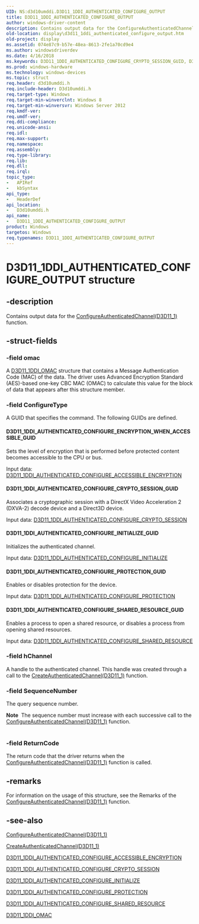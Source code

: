 ```yaml
---
UID: NS:d3d10umddi.D3D11_1DDI_AUTHENTICATED_CONFIGURE_OUTPUT
title: D3D11_1DDI_AUTHENTICATED_CONFIGURE_OUTPUT
author: windows-driver-content
description: Contains output data for the ConfigureAuthenticatedChannel(D3D11_1) function.
old-location: display\d3d11_1ddi_authenticated_configure_output.htm
old-project: display
ms.assetid: 074e87c9-b57e-48ea-8613-2fe1a70cd9e4
ms.author: windowsdriverdev
ms.date: 4/16/2018
ms.keywords: D3D11_1DDI_AUTHENTICATED_CONFIGURE_CRYPTO_SESSION_GUID, D3D11_1DDI_AUTHENTICATED_CONFIGURE_ENCRYPTION_WHEN_ACCESSIBLE_GUID, D3D11_1DDI_AUTHENTICATED_CONFIGURE_INITIALIZE_GUID, D3D11_1DDI_AUTHENTICATED_CONFIGURE_OUTPUT, D3D11_1DDI_AUTHENTICATED_CONFIGURE_OUTPUT structure [Display Devices], D3D11_1DDI_AUTHENTICATED_CONFIGURE_PROTECTION_GUID, D3D11_1DDI_AUTHENTICATED_CONFIGURE_SHARED_RESOURCE_GUID, d3d10umddi/D3D11_1DDI_AUTHENTICATED_CONFIGURE_OUTPUT, display.d3d11_1ddi_authenticated_configure_output
ms.prod: windows-hardware
ms.technology: windows-devices
ms.topic: struct
req.header: d3d10umddi.h
req.include-header: D3d10umddi.h
req.target-type: Windows
req.target-min-winverclnt: Windows 8
req.target-min-winversvr: Windows Server 2012
req.kmdf-ver: 
req.umdf-ver: 
req.ddi-compliance: 
req.unicode-ansi: 
req.idl: 
req.max-support: 
req.namespace: 
req.assembly: 
req.type-library: 
req.lib: 
req.dll: 
req.irql: 
topic_type:
-	APIRef
-	kbSyntax
api_type:
-	HeaderDef
api_location:
-	D3d10umddi.h
api_name:
-	D3D11_1DDI_AUTHENTICATED_CONFIGURE_OUTPUT
product: Windows
targetos: Windows
req.typenames: D3D11_1DDI_AUTHENTICATED_CONFIGURE_OUTPUT
---
```


# D3D11_1DDI_AUTHENTICATED_CONFIGURE_OUTPUT structure


## -description


Contains output data for the <a href="https://msdn.microsoft.com/28d32813-15f5-4b9c-9bdb-5ad9b47bbe3b">ConfigureAuthenticatedChannel(D3D11_1)</a> function.


## -struct-fields




### -field omac

A <a href="https://msdn.microsoft.com/library/windows/hardware/hh406450">D3D11_1DDI_OMAC</a> structure that contains a Message Authentication Code (MAC) of the data. The driver uses Advanced Encryption Standard (AES)-based one-key CBC MAC (OMAC) to calculate this value for the block of data that appears after this structure member.


### -field ConfigureType

A GUID that specifies the command. The following GUIDs are defined.



#### D3D11_1DDI_AUTHENTICATED_CONFIGURE_ENCRYPTION_WHEN_ACCESSIBLE_GUID

Sets the level of encryption that is performed before protected content becomes accessible to the CPU or bus.

Input data: <a href="https://msdn.microsoft.com/library/windows/hardware/hh406347">D3D11_1DDI_AUTHENTICATED_CONFIGURE_ACCESSIBLE_ENCRYPTION</a>




#### D3D11_1DDI_AUTHENTICATED_CONFIGURE_CRYPTO_SESSION_GUID

Associates a cryptographic session with a DirectX Video Acceleration 2 (DXVA-2) decode device and a Direct3D device.

Input data: <a href="https://msdn.microsoft.com/library/windows/hardware/hh406350">D3D11_1DDI_AUTHENTICATED_CONFIGURE_CRYPTO_SESSION</a>




#### D3D11_1DDI_AUTHENTICATED_CONFIGURE_INITIALIZE_GUID

Initializes the authenticated channel.



Input data: <a href="https://msdn.microsoft.com/library/windows/hardware/hh406354">D3D11_1DDI_AUTHENTICATED_CONFIGURE_INITIALIZE</a>




#### D3D11_1DDI_AUTHENTICATED_CONFIGURE_PROTECTION_GUID

Enables or disables protection for the device.



Input data: <a href="https://msdn.microsoft.com/library/windows/hardware/hh406366">D3D11_1DDI_AUTHENTICATED_CONFIGURE_PROTECTION</a>




#### D3D11_1DDI_AUTHENTICATED_CONFIGURE_SHARED_RESOURCE_GUID

Enables a process to open a shared resource, or disables a process from opening shared resources.



Input data: <a href="https://msdn.microsoft.com/library/windows/hardware/hh406369">D3D11_1DDI_AUTHENTICATED_CONFIGURE_SHARED_RESOURCE</a>



### -field hChannel

A handle to the authenticated channel. This handle was created through a call to the <a href="https://msdn.microsoft.com/90b43bc3-6569-4799-8be3-e4e60f59164f">CreateAuthenticatedChannel(D3D11_1)</a> function.


### -field SequenceNumber

The query sequence number.

<div class="alert"><b>Note</b>  The sequence number must increase with each successive call to the <a href="https://msdn.microsoft.com/28d32813-15f5-4b9c-9bdb-5ad9b47bbe3b">ConfigureAuthenticatedChannel(D3D11_1)</a> function.</div>
<div> </div>

### -field ReturnCode

The return code that the driver returns when the <a href="https://msdn.microsoft.com/28d32813-15f5-4b9c-9bdb-5ad9b47bbe3b">ConfigureAuthenticatedChannel(D3D11_1)</a> function is called.


## -remarks



For information on the usage of this structure, see the Remarks of the <a href="https://msdn.microsoft.com/28d32813-15f5-4b9c-9bdb-5ad9b47bbe3b">ConfigureAuthenticatedChannel(D3D11_1)</a> function.




## -see-also




<a href="https://msdn.microsoft.com/28d32813-15f5-4b9c-9bdb-5ad9b47bbe3b">ConfigureAuthenticatedChannel(D3D11_1)</a>



<a href="https://msdn.microsoft.com/90b43bc3-6569-4799-8be3-e4e60f59164f">CreateAuthenticatedChannel(D3D11_1)</a>



<a href="https://msdn.microsoft.com/library/windows/hardware/hh406347">D3D11_1DDI_AUTHENTICATED_CONFIGURE_ACCESSIBLE_ENCRYPTION</a>



<a href="https://msdn.microsoft.com/library/windows/hardware/hh406350">D3D11_1DDI_AUTHENTICATED_CONFIGURE_CRYPTO_SESSION</a>



<a href="https://msdn.microsoft.com/library/windows/hardware/hh406354">D3D11_1DDI_AUTHENTICATED_CONFIGURE_INITIALIZE</a>



<a href="https://msdn.microsoft.com/library/windows/hardware/hh406366">D3D11_1DDI_AUTHENTICATED_CONFIGURE_PROTECTION</a>



<a href="https://msdn.microsoft.com/library/windows/hardware/hh406369">D3D11_1DDI_AUTHENTICATED_CONFIGURE_SHARED_RESOURCE</a>



<a href="https://msdn.microsoft.com/library/windows/hardware/hh406450">D3D11_1DDI_OMAC</a>
 

 

